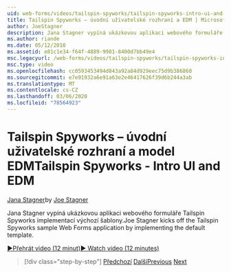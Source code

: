 ```yaml
---
uid: web-forms/videos/tailspin-spyworks/tailspin-spyworks-intro-ui-and-edm
title: Tailspin Spyworks – úvodní uživatelské rozhraní a EDM | Microsoft Docs
author: JoeStagner
description: Jana Stagner vypíná ukázkovou aplikaci webového formuláře Tailspin Spyworks implementací výchozí šablony.
ms.author: riande
ms.date: 05/12/2010
ms.assetid: e81c1e34-f64f-4889-9981-8400d7bb49e4
msc.legacyurl: /web-forms/videos/tailspin-spyworks/tailspin-spyworks-intro-ui-and-edm
msc.type: video
ms.openlocfilehash: cc0593453494d843a92a84d929eec75d9b386860
ms.sourcegitcommit: e7e91932a6e91a63e2e46417626f39d6b244a3ab
ms.translationtype: MT
ms.contentlocale: cs-CZ
ms.lasthandoff: 03/06/2020
ms.locfileid: "78564923"
---
```

# <a name="tailspin-spyworks---intro-ui-and-edm"></a><span data-ttu-id="52ae9-103">Tailspin Spyworks – úvodní uživatelské rozhraní a model EDM</span><span class="sxs-lookup"><span data-stu-id="52ae9-103">Tailspin Spyworks - Intro UI and EDM</span></span>

<span data-ttu-id="52ae9-104">[Jana Stagner](https://github.com/JoeStagner)</span><span class="sxs-lookup"><span data-stu-id="52ae9-104">by [Joe Stagner](https://github.com/JoeStagner)</span></span>

<span data-ttu-id="52ae9-105">Jana Stagner vypíná ukázkovou aplikaci webového formuláře Tailspin Spyworks implementací výchozí šablony.</span><span class="sxs-lookup"><span data-stu-id="52ae9-105">Joe Stagner kicks off the Tailspin Spyworks sample Web Forms application by implementing the default template.</span></span>

[<span data-ttu-id="52ae9-106">&#9654;Přehrát video (12 minut)</span><span class="sxs-lookup"><span data-stu-id="52ae9-106">&#9654; Watch video (12 minutes)</span></span>](https://channel9.msdn.com/Blogs/ASP-NET-Site-Videos/tailspin-spyworks-intro-ui-and-edm)

> [!div class="step-by-step"]
> <span data-ttu-id="52ae9-107">[Předchozí](tailspin-spyworks-implementing-and-using-the-also-purchased-control.md)
> [Další](tailspin-spyworks-directory-organization.md)</span><span class="sxs-lookup"><span data-stu-id="52ae9-107">[Previous](tailspin-spyworks-implementing-and-using-the-also-purchased-control.md)
[Next](tailspin-spyworks-directory-organization.md)</span></span>
